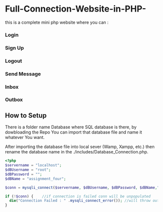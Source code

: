 # Full-Connection-Website-in-PHP-

this is a complete mini php website where you can :
   ### Login
   ### Sign Up
   ### Logout
   ### Send Message
   ### Inbox
   ### Outbox
   
   ## How to Setup
There is a folder name Database where SQL database is there, by dowbloading the Repo You can import that database file and name it whatever You want.

After importing the database file into local sever (Wamp, Xampp, etc.) then rename the database name in the ./includes/Database_Connection.php. 

```php
<?php
$servername = "localhost";
$dBUsername = "root";
$dBPassword = "";
$dBName = "assignment_four";

$conn = mysqli_connect($servername, $dBUsername, $dBPassword, $dBName,"3308");

if (!$conn) {    //if connection is failed conn will be unpopulated
  die("Connection Failed : " .mysqli_connect_error()); //will throw out the specific error 
}


  
 
